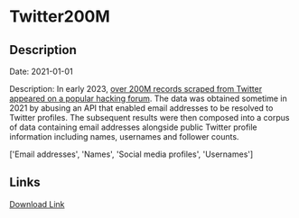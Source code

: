 # Twitter200M

## Description

Date: 2021-01-01

Description:
In early 2023, <a href="https://www.bleepingcomputer.com/news/security/200-million-twitter-users-email-addresses-allegedly-leaked-online/" target="_blank" rel="noopener">over 200M records scraped from Twitter appeared on a popular hacking forum</a>. The data was obtained sometime in 2021 by abusing an API that enabled email addresses to be resolved to Twitter profiles. The subsequent results were then composed into a corpus of data containing email addresses alongside public Twitter profile information including names, usernames and follower counts.


['Email addresses', 'Names', 'Social media profiles', 'Usernames']

## Links

[Download Link](https://link-to.net/1229997/77.41266894776811/dynamic/?r=aHR0cHM6Ly93d3cubWVkaWFmaXJlLmNvbS92aWV3LzM4SnVJdWplM1luV0FjUy90d2l0dGVyLmNvbS9maWxl)